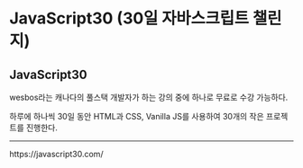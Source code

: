 # JavaScript30 (30일 자바스크립트 챌린지)

## JavaScript30

wesbos라는 캐나다의 풀스택 개발자가 하는 강의 중에 하나로 무료로 수강 가능하다.

하루에 하나씩 30일 동안 HTML과 CSS, Vanilla JS를 사용하여 30개의 작은 프로젝트를 진행한다.

<hr>
https://javascript30.com/
